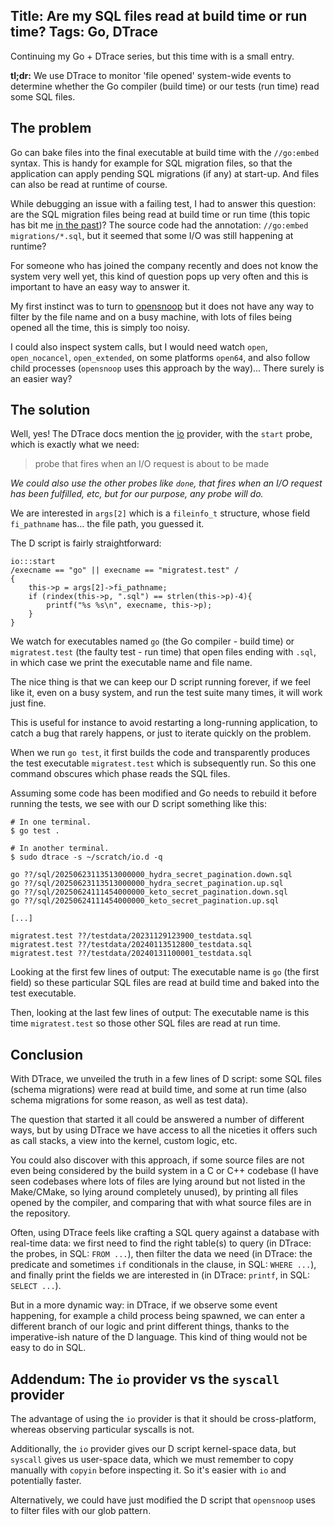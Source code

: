 Title: Are my SQL files read at build time or run time?
Tags: Go, DTrace
---

Continuing my Go + DTrace series, but this time with is a small entry.

**tl;dr:** We use DTrace to monitor 'file opened' system-wide events to determine whether the Go compiler (build time) or our tests (run time) read some SQL files.

## The problem

Go can bake files into the final executable at build time with the `//go:embed` syntax. This is handy for example for SQL migration files, so that the application can apply pending SQL migrations (if any) at start-up.
 And files can also be read at runtime of course.

While debugging an issue with a failing test, I had to answer this question: are the SQL migration files being read at build time or run time (this topic has bit me [in the past](/blog/an_optimization_and_debugging_story_go_dtrace.html#establishing-a-baseline))? The source code had the annotation: `//go:embed migrations/*.sql`, but it seemed that some I/O was still happening at runtime? 

For someone who has joined the company recently and does not know the system very well yet, this kind of question pops up very often and this is important to have an easy way to answer it.

My first instinct was to turn to [opensnoop](https://ss64.com/mac/opensnoop.html) but it does not have any way to filter by the file name and on a busy machine, with lots of files being opened all the time, this is simply too noisy.

I could also inspect system calls, but I would need watch `open`, `open_nocancel`, `open_extended`, on some platforms `open64`, and also follow child processes (`opensnoop` uses this approach by the way)... There surely is an easier way? 

## The solution

Well, yes! The DTrace docs mention the [io](https://illumos.org/books/dtrace/chp-io.html#chp-io) provider, with the `start` probe, which is exactly what we need:

> probe that fires when an I/O request is about to be made

*We could also use the other probes like `done`, that fires when an I/O request has been fulfilled, etc, but for our purpose, any probe will do.*

We are interested in `args[2]` which is a `fileinfo_t` structure, whose field `fi_pathname` has... the file path, you guessed it.

The D script is fairly straightforward:

```dtrace
io:::start 
/execname == "go" || execname == "migratest.test" /
{
    this->p = args[2]->fi_pathname;
    if (rindex(this->p, ".sql") == strlen(this->p)-4){
        printf("%s %s\n", execname, this->p);
    }
}
```

We watch for executables named `go` (the Go compiler - build time) or `migratest.test` (the faulty test - run time) that open files ending with `.sql`, in which case we print the executable name and file name.

The nice thing is that we can keep our D script running forever, if we feel like it, even on a busy system, and run the test suite many times, it will work just fine.

This is useful for instance to avoid restarting a long-running application, to catch a bug that rarely happens, or just to iterate quickly on the problem.

When we run `go test`, it first builds the code and transparently produces the test executable `migratest.test` which is subsequently run. So this one command obscures which phase reads the SQL files.

Assuming some code has been modified and Go needs to rebuild it before running the tests, we see with our D script something like this:

```shell
# In one terminal.
$ go test .

# In another terminal.
$ sudo dtrace -s ~/scratch/io.d -q

go ??/sql/20250623113513000000_hydra_secret_pagination.down.sql
go ??/sql/20250623113513000000_hydra_secret_pagination.up.sql
go ??/sql/20250624111454000000_keto_secret_pagination.down.sql
go ??/sql/20250624111454000000_keto_secret_pagination.up.sql

[...]

migratest.test ??/testdata/20231129123900_testdata.sql
migratest.test ??/testdata/20240113512800_testdata.sql
migratest.test ??/testdata/20240131100001_testdata.sql
```

Looking at the first few lines of output: The executable name is `go` (the first field) so these particular SQL files are read at build time and baked into the test executable.

Then, looking at the last few lines of output: The executable name is this time `migratest.test` so those other SQL files are read at run time.

## Conclusion

With DTrace, we unveiled the truth in a few lines of D script: some SQL files (schema migrations) were read at build time, and some at run time (also schema migrations for some reason, as well as test data).

The question that started it all could be answered a number of different ways, but by using DTrace we have access to all the niceties it offers such as call stacks, a view into the kernel, custom logic, etc. 

You could also discover with this approach, if some source files are not even being considered by the build system in a C or C++ codebase (I have seen codebases where lots of files are lying around but not listed in the Make/CMake, so lying around completely unused), by printing all files opened by the compiler, and comparing that with what source files are in the repository.

Often, using DTrace feels like crafting a SQL query against a database with real-time data: we first need to find the right table(s) to query (in DTrace: the probes, in SQL: `FROM ...`), then filter the data we need (in DTrace: the predicate and sometimes `if` conditionals in the clause, in SQL: `WHERE ...`), and finally print the fields we are interested in (in DTrace: `printf`, in SQL: `SELECT ...`).

But in a more dynamic way: in DTrace, if we observe some event happening, for example a child process being spawned, we can enter a different branch of our logic and print different things, thanks to the imperative-ish nature of the D language. This kind of thing would not be easy to do in SQL.



## Addendum: The `io` provider vs the `syscall` provider

The advantage of using the `io` provider is that it should be cross-platform, whereas observing particular syscalls is not. 

Additionally, the `io` provider gives our D script kernel-space data, but `syscall` gives us user-space data, which we must remember to copy manually with `copyin` before inspecting it. So it's easier with `io` and potentially faster.

Alternatively, we could have just modified the D script that `opensnoop` uses to filter files with our glob pattern.
